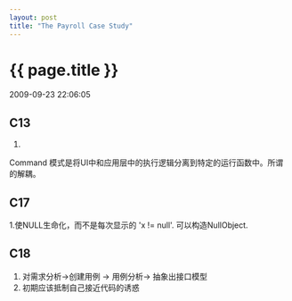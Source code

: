 ```yaml
---
layout: post
title: "The Payroll Case Study"
---
```


<h1> {{ page.title }} </h1> <p class='meta'>2009-09-23 22:06:05</p>

C13
---------------------------------------------------
1.
Command 模式是将UI中和应用层中的执行逻辑分离到特定的运行函数中。所谓的解耦。

C17
---------------------------------------------------
1.使NULL生命化，而不是每次显示的 'x != null'. 可以构造NullObject.

C18
---------------------------------------------------
1. 对需求分析-&gt;创建用例 -&gt; 用例分析-&gt; 抽象出接口模型
2. 初期应该抵制自己接近代码的诱惑